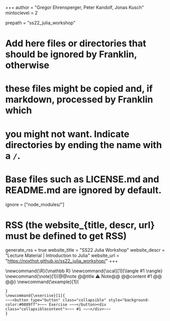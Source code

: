 <!--
Add here global page variables to use throughout your website.
-->
+++
author = "Gregor Ehrensperger, Peter Kandolf, Jonas Kusch"
mintoclevel = 2

prepath = "ss22_julia_workshop"

# Add here files or directories that should be ignored by Franklin, otherwise
# these files might be copied and, if markdown, processed by Franklin which
# you might not want. Indicate directories by ending the name with a `/`.
# Base files such as LICENSE.md and README.md are ignored by default.
ignore = ["node_modules/"]

# RSS (the website_{title, descr, url} must be defined to get RSS)
generate_rss = true
website_title = "SS22 Julia Workshop"
website_descr = "Lecture Material | Introduction to Julia"
website_url   = "https://noxthot.github.io/ss22_julia_workshop/"
+++

<!--
Add here global latex commands to use throughout your pages.
-->
\newcommand{\R}{\mathbb R}
\newcommand{\scal}[1]{\langle #1 \rangle}
\newcommand{\note}[1]{@@note @@title ⚠ Note@@ @@content #1 @@ @@}
\newcommand{\example}[1]{
~~~<button type="button" class="collapsible" style="background-color:#56d100">~~~ Example ~~~</button><div class="collapsiblecontent">~~~ #1 ~~~</div>~~~
}
\newcommand{\exercise}[1]{
~~~<button type="button" class="collapsible" style="background-color:#0089ff">~~~ Exercise ~~~</button><div class="collapsiblecontent">~~~ #1 ~~~</div>~~~
}